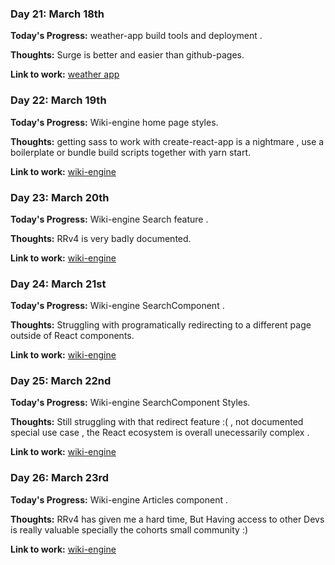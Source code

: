 
### Day 21: March 18th

**Today's Progress:** weather-app build tools and deployment . 

**Thoughts:** Surge is better and easier than github-pages.

**Link to work:** [weather app](https://github.com/skhamoud/local-weather)

### Day 22: March 19th

**Today's Progress:**  Wiki-engine home page styles.

**Thoughts:** getting sass to work with create-react-app is a nightmare , use a boilerplate or bundle build scripts together with yarn start.

**Link to work:** [wiki-engine](https://github.com/skhamoud/wiki-engine)


### Day 23: March 20th

**Today's Progress:**  Wiki-engine Search feature .

**Thoughts:** RRv4 is very badly documented.

**Link to work:** [wiki-engine](https://github.com/skhamoud/wiki-engine)



### Day 24: March 21st

**Today's Progress:**  Wiki-engine SearchComponent .

**Thoughts:** Struggling with programatically redirecting to a different page outside of React components.

**Link to work:** [wiki-engine](https://github.com/skhamoud/wiki-engine)



### Day 25: March 22nd

**Today's Progress:**  Wiki-engine SearchComponent Styles.

**Thoughts:** Still struggling with that redirect feature :( , not documented special use case , the React ecosystem is overall unecessarily complex .

**Link to work:** [wiki-engine](https://github.com/skhamoud/wiki-engine)


### Day 26: March 23rd

**Today's Progress:**  Wiki-engine Articles component .

**Thoughts:** RRv4 has given me a hard time, But Having access to other Devs is really valuable specially the cohorts small community :)

**Link to work:** [wiki-engine](https://github.com/skhamoud/wiki-engine)

